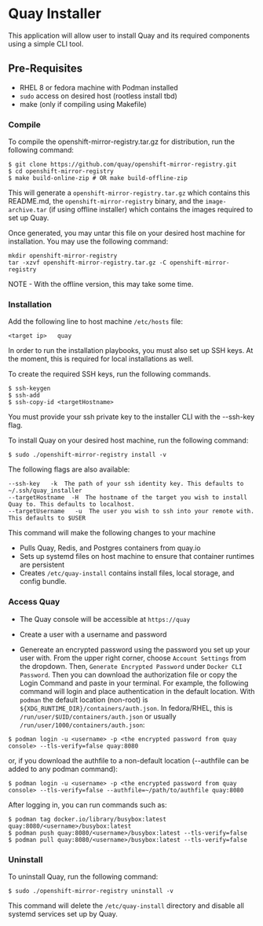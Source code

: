 # Quay Installer

This application will allow user to install Quay and its required components using a simple CLI tool.

## Pre-Requisites

- RHEL 8 or fedora machine with Podman installed
- `sudo` access on desired host (rootless install tbd)
- make (only if compiling using Makefile)

### Compile

To compile the openshift-mirror-registry.tar.gz for distribution, run the following command:

```console
$ git clone https://github.com/quay/openshift-mirror-registry.git
$ cd openshift-mirror-registry
$ make build-online-zip # OR make build-offline-zip
```

This will generate a `openshift-mirror-registry.tar.gz` which contains this README.md, the `openshift-mirror-registry` binary, and the `image-archive.tar` (if using offline installer) which contains the images required to set up Quay.

Once generated, you may untar this file on your desired host machine for installation. You may use the following command:

```console
mkdir openshift-mirror-registry
tar -xzvf openshift-mirror-registry.tar.gz -C openshift-mirror-registry
```

NOTE - With the offline version, this may take some time.

### Installation

Add the following line to host machine `/etc/hosts` file:

```
<target ip>   quay
```

In order to run the installation playbooks, you must also set up SSH keys. At the moment, this is required for local installations as well.

To create the required SSH keys, run the following commands.

```console
$ ssh-keygen
$ ssh-add
$ ssh-copy-id <targetHostname>
```

You must provide your ssh private key to the installer CLI with the --ssh-key flag.

To install Quay on your desired host machine, run the following command:

```console
$ sudo ./openshift-mirror-registry install -v
```

The following flags are also available:

```
--ssh-key   -k  The path of your ssh identity key. This defaults to ~/.ssh/quay_installer
--targetHostname  -H  The hostname of the target you wish to install Quay to. This defaults to localhost.
--targetUsername   -u  The user you wish to ssh into your remote with. This defaults to $USER
```

This command will make the following changes to your machine

- Pulls Quay, Redis, and Postgres containers from quay.io
- Sets up systemd files on host machine to ensure that container runtimes are persistent
- Creates `/etc/quay-install` contains install files, local storage, and config bundle.

### Access Quay

- The Quay console will be accessible at `https://quay`

- Create a user with a username and password

- Genereate an encrypted password using the password you set up your user with. From the upper right corner, choose `Account Settings` from the dropdown. Then, `Generate Encrypted Password` under `Docker CLI Password`. Then you can download the authorization file or copy the Login Command and paste in your terminal. For example, the following command will login and place authentication in the default location. With `podman` the default location (non-root) is `${XDG_RUNTIME_DIR}/containers/auth.json`. In fedora/RHEL, this is `/run/user/$UID/containers/auth.json` or usually `/run/user/1000/containers/auth.json`:

```console
$ podman login -u <username> -p <the encrypted password from quay console> --tls-verify=false quay:8080
```

or, if you download the authfile to a non-default location (--authfile can be added to any podman command):

```console
$ podman login -u <username> -p <the encrypted password from quay console> --tls-verify=false --authfile=~/path/to/authfile quay:8080
```

After logging in, you can run commands such as:

```console
$ podman tag docker.io/library/busybox:latest quay:8080/<username>/busybox:latest
$ podman push quay:8080/<username>/busybox:latest --tls-verify=false
$ podman pull quay:8080/<username>/busybox:latest --tls-verify=false
```

### Uninstall

To uninstall Quay, run the following command:

```console
$ sudo ./openshift-mirror-registry uninstall -v
```

This command will delete the `/etc/quay-install` directory and disable all systemd services set up by Quay.
